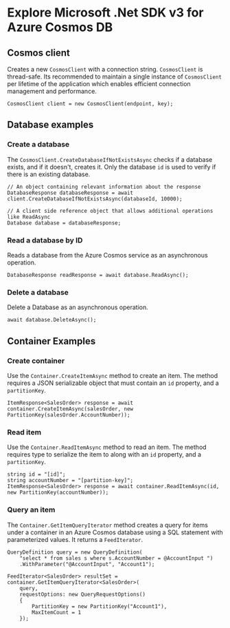 # Explore Microsoft .Net SDK v3 for Azure Cosmos DB
## Cosmos client
Creates a new `CosmosClient` with a connection string. `CosmosClient` is thread-safe. Its recommended to maintain a single instance of `CosmosClient` per lifetime of the application which enables efficient connection management and performance.
```
CosmosClient client = new CosmosClient(endpoint, key);
```

## Database examples
### Create a database
The `CosmosClient.CreateDatabaseIfNotExistsAsync` checks if a database exists, and if it doesn't, creates it. Only the database `id` is used to verify if there is an existing database.
```
// An object containing relevant information about the response
DatabaseResponse databaseResponse = await client.CreateDatabaseIfNotExistsAsync(databaseId, 10000);

// A client side reference object that allows additional operations like ReadAsync
Database database = databaseResponse;
```

### Read a database by ID
Reads a database from the Azure Cosmos service as an asynchronous operation.
```
DatabaseResponse readResponse = await database.ReadAsync();
```

### Delete a database
Delete a Database as an asynchronous operation.
```
await database.DeleteAsync();
```

## Container Examples
### Create container
Use the `Container.CreateItemAsync` method to create an item. The method requires a JSON serializable object that must contain an `id` property, and a `partitionKey`.
```
ItemResponse<SalesOrder> response = await container.CreateItemAsync(salesOrder, new PartitionKey(salesOrder.AccountNumber));
```
### Read item
Use the `Container.ReadItemAsync` method to read an item. The method requires type to serialize the item to along with an `id` property, and a `partitionKey`.
```
string id = "[id]";
string accountNumber = "[partition-key]";
ItemResponse<SalesOrder> response = await container.ReadItemAsync(id, new PartitionKey(accountNumber));
```
### Query an item
The `Container.GetItemQueryIterator` method creates a query for items under a container in an Azure Cosmos database using a SQL statement with parameterized values. It returns a `FeedIterator`.
```
QueryDefinition query = new QueryDefinition(
    "select * from sales s where s.AccountNumber = @AccountInput ")
    .WithParameter("@AccountInput", "Account1");

FeedIterator<SalesOrder> resultSet = container.GetItemQueryIterator<SalesOrder>(
    query,
    requestOptions: new QueryRequestOptions()
    {
        PartitionKey = new PartitionKey("Account1"),
        MaxItemCount = 1
    });
```

